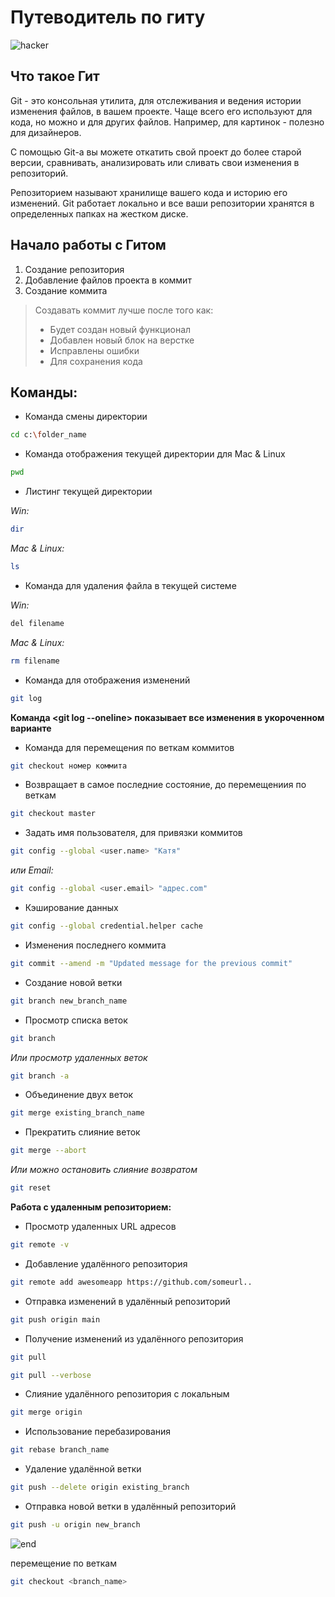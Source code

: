 # **Путеводитель по гиту**
![hacker](https://xakep.ru/wp-content/uploads/2022/03/378273/Exotic-Lily.jpg)

## **Что такое Гит**
Git - это консольная утилита, для отслеживания и ведения истории изменения файлов, в вашем проекте. Чаще всего его используют для кода, но можно и для других файлов. Например, для картинок - полезно для дизайнеров.

С помощью Git-a вы можете откатить свой проект до более старой версии, сравнивать, анализировать или сливать свои изменения в репозиторий.

Репозиторием называют хранилище вашего кода и историю его изменений. Git работает локально и все ваши репозитории хранятся в определенных папках на жестком диске.

## **Начало работы с Гитом**
1. Создание репозитория 
2. Добавление файлов проекта в коммит
3. Создание коммита
>Создавать коммит лучше после того как:
>- Будет создан новый функционал
>- Добавлен новый блок на верстке
>- Исправлены ошибки
>- Для сохранения кода


## **Команды:**

- Команда смены директории
```sh
cd c:\folder_name
```

- Команда отображения текущей директории для Mac & Linux
```sh
pwd
```

- Листинг текущей директории

*Win:*
```sh
dir
```
*Mac & Linux:*
```sh
ls
```

- Команда для удаления файла в текущей системе

*Win:*
```sh
del filename
```

*Mac & Linux:*
```sh
rm filename
```


- Команда для отображения изменений
```sh
git log
```
**Команда <git log --oneline> показывает все изменения в укороченном варианте**

- Команда для перемещения по веткам коммитов
```sh
git checkout номер коммита
```
- Возвращает в самое последние состояние, до перемещениия по веткам
```sh
git checkout master
```

- Задать имя пользователя, для привязки коммитов
```sh
git config --global <user.name> "Катя"
```
*или Email:*
```sh
git config --global <user.email> "адрес.com"
```

- Кэширование данных
```sh
git config --global credential.helper cache
```

- Изменения последнего коммита
```sh
git commit --amend -m "Updated message for the previous commit"
```

- Создание новой ветки
```sh
git branch new_branch_name
```

- Просмотр списка веток
```sh
git branch
```
*Или просмотр удаленных веток*
```sh
git branch -a
```

- Объединение двух веток
```sh
git merge existing_branch_name
```

- Прекратить слияние веток
```sh
git merge --abort
```
*Или можно остановить слияние возвратом*
```sh
git reset
```

**Работа с удаленным репозиторием:**

- Просмотр удаленных URL адресов
```sh
git remote -v
```

- Добавление удалённого репозитория
```sh
git remote add awesomeapp https://github.com/someurl..
```

- Отправка изменений в удалённый репозиторий
```sh
git push origin main
```
- Получение изменений из удалённого репозитория
```sh
git pull
```
```sh
git pull --verbose
```
- Слияние удалённого репозитория с локальным
```sh
git merge origin
```
- Использование перебазирования
```sh
git rebase branch_name
```
- Удаление удалённой ветки
```sh
git push --delete origin existing_branch
```
- Отправка новой ветки в удалённый репозиторий
```sh
git push -u origin new_branch
```

![end](https://sun9-9.userapi.com/-_-JneM9cOM09NS5BZS3fG9xze_H_Q6t80PHUQ/iUDj3qubW_o.jpg)

перемещение по веткам
```sh
git checkout <branch_name>
```

